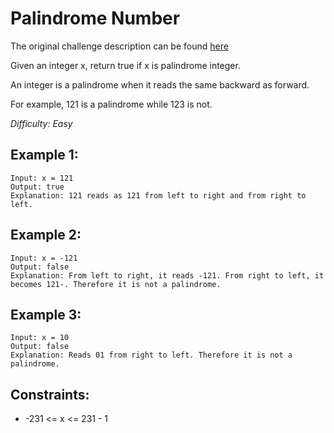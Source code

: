 # Palindrome Number
The original challenge description can be found [here](https://leetcode.com/problems/palindrome-number/)

Given an integer x, return true if x is palindrome integer.

An integer is a palindrome when it reads the same backward as forward.

For example, 121 is a palindrome while 123 is not.

*Difficulty: Easy*


## Example 1:
```
Input: x = 121
Output: true
Explanation: 121 reads as 121 from left to right and from right to left.
```

## Example 2:
```
Input: x = -121
Output: false
Explanation: From left to right, it reads -121. From right to left, it becomes 121-. Therefore it is not a palindrome.
```

## Example 3:
```
Input: x = 10
Output: false
Explanation: Reads 01 from right to left. Therefore it is not a palindrome.
```

## Constraints:

- -231 <= x <= 231 - 1